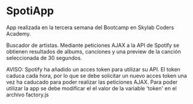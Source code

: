 # SpotiApp

App realizada en la tercera semana del Bootcamp en Skylab Coders Academy.

Buscador de artistas. Mediante peticiones AJAX a la API de Spotify se obtienen resultados de albums, canciones y una preview de la canción seleccionada de 30 segundos.

AVISO: Spotify ha añadido un acces token para utilizar su API. El token caduca cada hora, por lo que se debe solicitar un nuevo acces token una vez ha caducado para poder realizar las peticiones AJAX. 
Para poder utilizar la app se debe modificar el el valor de la variable 'token' en el archivo factory.js
